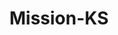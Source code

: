 ---
title: Mission-KS
slug: mission-ks
f_state:
- cms/state/kansas.md
f_locations:
- cms/payday-loan/american-payday-loans-4317.md
- cms/payday-loan/cash-express-inc-7440.md
- cms/payday-loan/check-into-cash-12962.md
- cms/payday-loan/check-into-cash-inc-13061.md
- cms/payday-loan/check-into-cash-inc-13062.md
- cms/payday-loan/check-into-cash-inc-13063.md
- cms/payday-loan/lendnation-20306.md
- cms/payday-loan/paychex-inc-23707.md
- cms/payday-loan/peoples-choice-lp-antioch-24312.md
- cms/payday-loan/qc-financial-services-inc-24801.md
- cms/payday-loan/quik-cash-25379.md
- cms/payday-loan/quik-cash-25383.md
updated-on: '2024-05-30T13:41:28.615Z'
created-on: '2024-05-30T13:41:28.615Z'
published-on: '2024-05-30T13:54:32.469Z'
f_city: Mission
layout: '[city].html'
tags: city
---